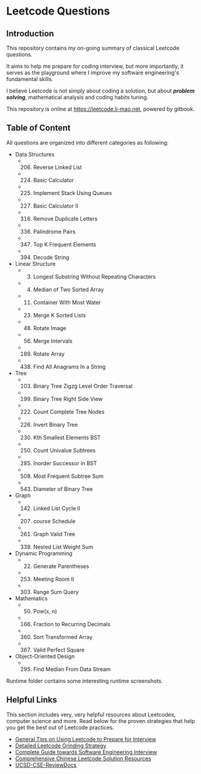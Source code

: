 # Leetcode Questions

## Introduction

This repository contains my on-going summary of classical Leetcode questions.

It aims to help me prepare for coding interview, but more importantly, it serves as the playground where
I improve my software engineering's fundamental skills. 

I believe Leetcode is not simply about coding a solution, but about ***problem solving***, 
mathematical analysis and coding habits tuning.

This repository is online at https://leetcode.li-mao.net, powered by gitbook.

## Table of Content

All questions are organized into different categories as following:

- Data Structures
  - 206. Reverse Linked List
  - 224. Basic Calculator
  - 225. Implement Stack Using Queues
  - 227. Basic Calculator II
  - 316. Remove Duplicate Letters
  - 336. Palindrome Pairs
  - 347. Top K Frequent Elements
  - 394. Decode String
- Linear Structure
  - 3. Longest Substring Without Repeating Characters
  - 4. Median of Two Sorted Array
  - 11. Container With Most Water
  - 23. Merge K Sorted Lists
  - 48. Rotate Image
  - 56. Merge Intervals
  - 189. Rotate Array
  - 438. Find All Anagrams In a String
- Tree
  - 103. Binary Tree Zigzg Level Order Traversal
  - 199. Binary Tree Right Side View
  - 222. Count Complete Tree Nodes
  - 226. Invert Binary Tree
  - 230. Kth Smallest Elements BST
  - 250. Count Univalue Subtrees
  - 285. Inorder Successor in BST
  - 508. Most Frequent Subtree Sum
  - 543. Diameter of Binary Tree
- Graph
  - 142. Linked List Cycle II
  - 207. course Schedule
  - 261. Graph Valid Tree
  - 339. Nested List Weight Sum
- Dynamic Programming
  - 22. Generate Parentheses
  - 253. Meeting Room II
  - 303. Range Sum Query
- Mathematics
  - 50. Pow(x, n)
  - 166. Fraction to Recurring Decimals
  - 360. Sort Transformed Array
  - 367. Valid Perfect Square
- Object-Oriented Design
  - 295. Find Median From Data Stream

Runtime folder contains some interesting runtime screenshots. 

## Helpful Links

This section includes very, very helpful resources about Leetcodes, computer science and more. Read below for the proven strategies that help you get the best out of Leetcode practices. 

- [General Tips on Using Leetcode to Prepare for Interview](https://medium.com/@alimirio/how-to-solve-problems-on-leetcode-to-prepare-for-technical-interviews-e74781b865d2)
- [Detailed Leetcode Grinding Strategy](https://www.reddit.com/r/cscareerquestions/comments/6luszf/a_leetcode_grinding_guide/)
- [Complete Guide towards Software Engineering Interview](https://github.com/jwasham/coding-interview-university) 
- [Comprehensive Chinese Leetcode Solution Resources](https://leetcode.wang/)
- [UCSD-CSE-ReviewDocs](https://github.com/maoli131/UCSD-CSE-ReviewDocs)